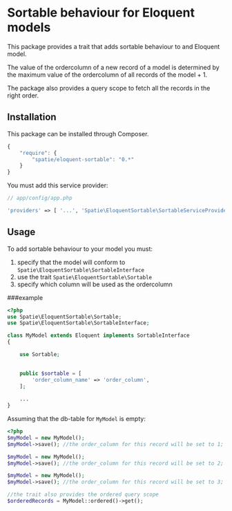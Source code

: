 Sortable behaviour for Eloquent models
=================

This package provides a trait that adds sortable behaviour to and Eloquent model.

The value of the ordercolumn of a new record of a model is determined by the maximum value of the ordercolumn of all records of the model + 1.

The package also provides a query scope to fetch all the records in the right order.

## Installation

This package can be installed through Composer.

```js
{
    "require": {
		"spatie/eloquent-sortable": "0.*"
	}
}
```

You must add this service provider:
```php
// app/config/app.php

'providers' => [ '...', 'Spatie\EloquentSortable\SortableServiceProvider' ];
```

## Usage

To add sortable behaviour to your model you must:<br />
1. specify that the model will conform to ```Spatie\EloquentSortable\SortableInterface```<br />
2. use the trait ```Spatie\EloquentSortable\Sortable```<br />
3. specify which column will be used as the ordercolumn<br />

###example
```php
<?php
use Spatie\EloquentSortable\Sortable;
use Spatie\EloquentSortable\SortableInterface;

class MyModel extends Eloquent implements SortableInterface
{

    use Sortable;

   
    public $sortable = [
        'order_column_name' => 'order_column',
    ];
    
    ...
}
```

Assuming that the db-table for ```MyModel``` is empty:
```php
<?php
$myModel = new MyModel();
$myModel->save(); //the order_column for this record will be set to 1;

$myModel = new MyModel();
$myModel->save(); //the order_column for this record will be set to 2;

$myModel = new MyModel();
$myModel->save(); //the order_column for this record will be set to 3;

//the trait also provides the ordered query scope
$orderedRecords = MyModel::ordered()->get(); 
